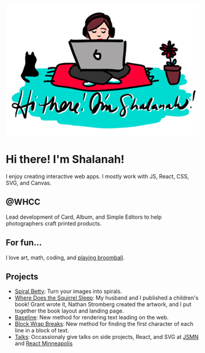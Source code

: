 ![](https://github.com/shalanah/shalanah/blob/master/shalanah.png?raw=true)

# Hi there! I'm Shalanah!
I enjoy creating interactive web apps. I mostly work with JS, React, CSS, SVG, and Canvas.

## @WHCC
Lead development of Card, Album, and Simple Editors to help photographers craft printed products. 

## For fun...

I love art, math, coding, and [playing broomball](https://youtu.be/jXegEec5dC8?t=1973).

## Projects

- [Spiral Betty](spiralbetty.com): Turn your images into spirals.
- [Where Does the Squirrel Sleep](wheredoesthesquirrelsleep.com): My husband and I published a children's book! Grant wrote it, Nathan Stromberg created the artwork, and I put together the book layout and landing page.
- [Baseline](https://shalanah.github.io/baseline/): New method for rendering text leading on the web.
- [Block Wrap Breaks](https://github.com/shalanah/block-wrap-breaks): New method for finding the first character of each line in a block of text.
- [Talks](https://github.com/shalanah/talks): Occassionaly give talks on side projects, React, and SVG at [JSMN](https://www.meetup.com/JavaScriptMN/) and [React Minneapolis](https://www.meetup.com/React-Minneapolis-Meetup/)


<!--
**shalanah/shalanah** is a ✨ _special_ ✨ repository because its `README.md` (this file) appears on your GitHub profile.

Here are some ideas to get you started:

- 🔭 I’m currently working on ...
- 🌱 I’m currently learning ...
- 👯 I’m looking to collaborate on ...
- 🤔 I’m looking for help with ...
- 💬 Ask me about ...
- 📫 How to reach me: ...
- 😄 Pronouns: ...
- ⚡ Fun fact: ...
-->
